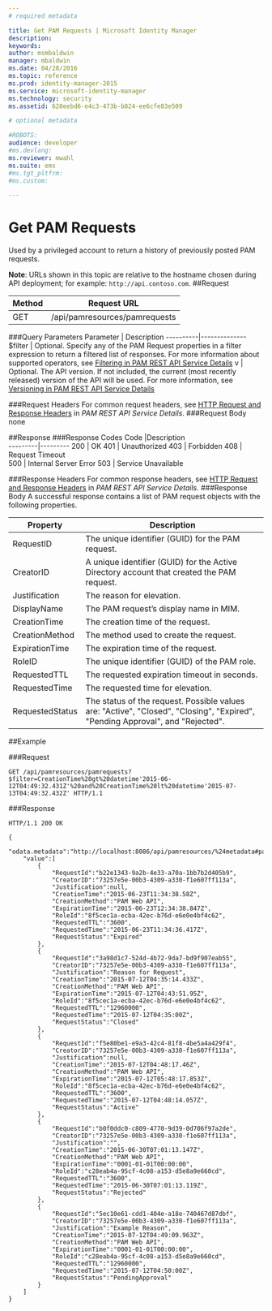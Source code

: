 ```yaml
---
# required metadata

title: Get PAM Requests | Microsoft Identity Manager
description:
keywords:
author: msmbaldwin
manager: mbaldwin
ms.date: 04/28/2016
ms.topic: reference
ms.prod: identity-manager-2015
ms.service: microsoft-identity-manager
ms.technology: security
ms.assetid: 620eebd6-e4c3-473b-b824-ee6cfe83e509

# optional metadata

#ROBOTS:
audience: developer
#ms.devlang:
ms.reviewer: mwahl
ms.suite: ems
#ms.tgt_pltfrm:
#ms.custom:

---
```


# Get PAM Requests
Used by a privileged account to return a history of previously posted PAM requests.

**Note**: URLs shown in this topic are relative to the hostname chosen during API deployment; for example: `http://api.contoso.com`.
##Request


Method  |Request URL  
---------|---------
GET     |/api/pamresources/pamrequests

###Query Parameters
Parameter | Description
----------|--------------
$filter | Optional. Specify any of the PAM Request properties in a filter expression to return a filtered list of responses. For more information about supported operators, see [Filtering in PAM REST API Service Details](privileged-access-management-rest-api-service-details.md#Filtering)
v | Optional. The API version. If not included, the current (most recently released) version of the API will be used. For more information, see [Versioning in PAM REST API Service Details](privileged-access-management-rest-api-service-details.md#versioning)

###Request Headers
For common request headers, see [HTTP Request and Response Headers](privileged-access-management-rest-api-service-details.md#http-request-and-response-headers) in *PAM REST API Service Details*.
###Request Body
none

##Response
###Response Codes
Code  |Description  
---------|---------
200 | OK
401 | Unauthorized
403 | Forbidden
408 | Request Timeout   
500 | Internal Server Error
503 | Service Unavailable

###Response Headers
For common response headers, see [HTTP Request and Response Headers](privileged-access-management-rest-api-service-details.md#http-request-and-response-headers) in *PAM REST API Service Details*.
###Response Body
A successful response contains a list of PAM request objects with the following properties.

Property | Description
--------|-------------
RequestID | The unique identifier (GUID) for the PAM request.
CreatorID | A unique identifier (GUID) for the Active Directory account that created the PAM request.
Justification | The reason for elevation.
DisplayName | The PAM request’s display name in MIM.
CreationTime | The creation time of the request.
CreationMethod | The method used to create the request.
ExpirationTime | The expiration time of the request.
RoleID| The unique identifier (GUID) of the PAM role.
RequestedTTL | The requested expiration timeout in seconds.
RequestedTime | The requested time for elevation.
RequestedStatus | The status of the request. Possible values are: "Active", "Closed", "Closing", "Expired", "Pending Approval", and "Rejected".

##Example

###Request
```
GET /api/pamresources/pamrequests?$filter=CreationTime%20gt%20datetime'2015-06-12T04:49:32.431Z'%20and%20CreationTime%20lt%20datetime'2015-07-13T04:49:32.432Z' HTTP/1.1
```

###Response
```
HTTP/1.1 200 OK

{
    "odata.metadata":"http://localhost:8086/api/pamresources/%24metadata#pamrequests",
    "value":[
        {
            "RequestId":"b22e1343-9a2b-4e33-a70a-1bb7b2d405b9",
            "CreatorID":"73257e5e-00b3-4309-a330-f1e607ff113a",
            "Justification":null,
            "CreationTime":"2015-06-23T11:34:38.58Z",
            "CreationMethod":"PAM Web API",
            "ExpirationTime":"2015-06-23T12:34:38.847Z",
            "RoleId":"8f5cec1a-ecba-42ec-b76d-e6e0e4bf4c62",
            "RequestedTTL":"3600",
            "RequestedTime":"2015-06-23T11:34:36.417Z",
            "RequestStatus":"Expired"
        },
        {
            "RequestId":"3a98d1c7-524d-4b72-9da7-bd9f907eab55",
            "CreatorID":"73257e5e-00b3-4309-a330-f1e607ff113a",
            "Justification":"Reason for Request",
            "CreationTime":"2015-07-12T04:35:14.433Z",
            "CreationMethod":"PAM Web API",
            "ExpirationTime":"2015-07-12T04:43:51.95Z",
            "RoleId":"8f5cec1a-ecba-42ec-b76d-e6e0e4bf4c62",
            "RequestedTTL":"12960000",
            "RequestedTime":"2015-07-12T04:35:00Z",
            "RequestStatus":"Closed"
        },
        {
            "RequestId":"f5e80be1-e9a3-42c4-81f8-4be5a4a429f4",
            "CreatorID":"73257e5e-00b3-4309-a330-f1e607ff113a",
            "Justification":null,
            "CreationTime":"2015-07-12T04:48:17.46Z",
            "CreationMethod":"PAM Web API",
            "ExpirationTime":"2015-07-12T05:48:17.853Z",
            "RoleId":"8f5cec1a-ecba-42ec-b76d-e6e0e4bf4c62",
            "RequestedTTL":"3600",
            "RequestedTime":"2015-07-12T04:48:14.057Z",
            "RequestStatus":"Active"
        },
        {
            "RequestId":"b0f0ddc0-c809-4770-9d39-0d706f97a2de",
            "CreatorID":"73257e5e-00b3-4309-a330-f1e607ff113a",
            "Justification":"",
            "CreationTime":"2015-06-30T07:01:13.147Z",
            "CreationMethod":"PAM Web API",
            "ExpirationTime":"0001-01-01T00:00:00",
            "RoleId":"c28eab4a-95cf-4c08-a153-d5e8a9e660cd",
            "RequestedTTL":"3600",
            "RequestedTime":"2015-06-30T07:01:13.119Z",
            "RequestStatus":"Rejected"
        },
        {
            "RequestId":"5ec10e61-cdd1-404e-a18e-740467d87dbf",
            "CreatorID":"73257e5e-00b3-4309-a330-f1e607ff113a",
            "Justification":"Example Reason",
            "CreationTime":"2015-07-12T04:49:09.963Z",
            "CreationMethod":"PAM Web API",
            "ExpirationTime":"0001-01-01T00:00:00",
            "RoleId":"c28eab4a-95cf-4c08-a153-d5e8a9e660cd",
            "RequestedTTL":"12960000",
            "RequestedTime":"2015-07-12T04:50:00Z",
            "RequestStatus":"PendingApproval"
        }
    ]
}
```       

